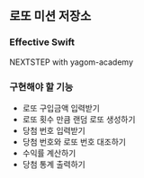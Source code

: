 ## 로또 미션 저장소
### Effective Swift
NEXTSTEP with yagom-academy

### 구현해야 할 기능
* 로또 구입금액 입력받기
* 로또 횟수 만큼 랜덤 로또 생성하기
* 당첨 번호 입력받기
* 당첨 번호와 로또 번호 대조하기
* 수익률 계산하기
* 당첨 통계 출력하기
